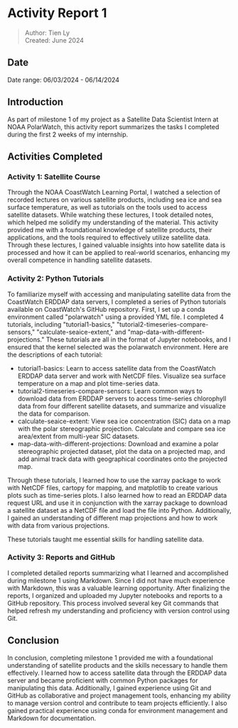 # Activity Report 1

> Author: Tien Ly  
> Created: June 2024

## Date
Date range: 06/03/2024 - 06/14/2024

## Introduction
As part of milestone 1 of my project as a Satellite Data Scientist Intern at NOAA PolarWatch, this activity report summarizes the tasks I completed during the first 2 weeks of my internship.

## Activities Completed

### Activity 1: Satellite Course
Through the NOAA CoastWatch Learning Portal, I watched a selection of recorded lectures on various satellite products, including sea ice and sea surface temperature, as well as tutorials on the tools used to access satellite datasets. While watching these lectures, I took detailed notes, which helped me solidify my understanding of the material. This activity provided me with a foundational knowledge of satellite products, their applications, and the tools required to effectively utilize satellite data. Through these lectures, I gained valuable insights into how satellite data is processed and how it can be applied to real-world scenarios, enhancing my overall competence in handling satellite datasets.

### Activity 2: Python Tutorials
To familiarize myself with accessing and manipulating satellite data from the CoastWatch ERDDAP data servers, I completed a series of Python tutorials available on CoastWatch's GitHub repository. First, I set up a conda environment called "polarwatch" using a provided YML file. I completed 4 tutorials, including "tutorial1-basics," "tutorial2-timeseries-compare-sensors," "calculate-seaice-extent," and "map-data-with-different-projections." These tutorials are all in the format of Jupyter notebooks, and I ensured that the kernel selected was the polarwatch environment. Here are the descriptions of each tutorial:
- tutorial1-basics: Learn to access satellite data from the CoastWatch ERDDAP data server and work with NetCDF files. Visualize sea surface temperature on a map and plot time-series data.
- tutorial2-timeseries-compare-sensors: Learn common ways to download data from ERDDAP servers to access time-series chlorophyll data from four different satellite datasets, and summarize and visualize the data for comparison.
- calculate-seaice-extent: View sea ice concentration (SIC) data on a map with the polar stereographic projection. Calculate and compare sea ice area/extent from multi-year SIC datasets.
- map-data-with-different-projections: Download and examine a polar stereographic projected dataset, plot the data on a projected map, and add animal track data with geographical coordinates onto the projected map.

Through these tutorials, I learned how to use the xarray package to work with NetCDF files, cartopy for mapping, and matplotlib to create various plots such as time-series plots. I also learned how to read an ERDDAP data request URL and use it in conjunction with the xarray package to download a satellite dataset as a NetCDF file and load the file into Python. Additionally, I gained an understanding of different map projections and how to work with data from various projections.

These tutorials taught me essential skills for handling satellite data.

### Activity 3: Reports and GitHub
I completed detailed reports summarizing what I learned and accomplished during milestone 1 using Markdown. Since I did not have much experience with Markdown, this was a valuable learning opportunity. After finalizing the reports, I organized and uploaded my Jupyter notebooks and reports to a GitHub repository. This process involved several key Git commands that helped refresh my understanding and proficiency with version control using Git.

## Conclusion
In conclusion, completing milestone 1 provided me with a foundational understanding of satellite products and the skills necessary to handle them effectively. I learned how to access satellite data through the ERDDAP data server and became proficient with common Python packages for manipulating this data. Additionally, I gained experience using Git and GitHub as collaborative and project management tools, enhancing my ability to manage version control and contribute to team projects efficiently. I also gained practical experience using conda for environment management and Markdown for documentation.